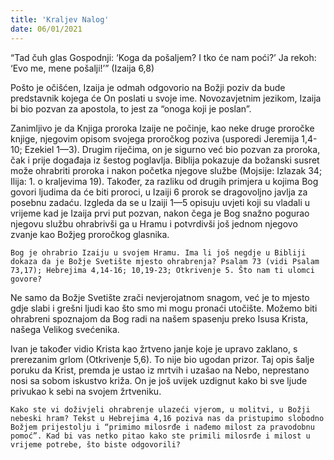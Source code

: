 ```yaml
---
title: 'Kraljev Nalog'
date: 06/01/2021
---
```


“Tad čuh glas Gospodnji: ‘Koga da pošaljem? I tko će nam poći?’ Ja rekoh: ‘Evo me, mene pošalji!’” (Izaija 6,8)

Pošto je očišćen, Izaija je odmah odgovorio na Božji poziv da bude predstavnik kojega će On poslati u svoje ime. Novozavjetnim jezikom, Izaija bi bio pozvan za apostola, to jest za “onoga koji je poslan”.

Zanimljivo je da Knjiga proroka Izaije ne počinje, kao neke druge proročke knjige, njegovim opisom svojega proročkog poziva (usporedi Jeremija 1,4-10; Ezekiel 1—3). Drugim riječima, on je sigurno već bio pozvan za proroka, čak i prije događaja iz šestog poglavlja. Biblija pokazuje da božanski susret može ohrabriti proroka i nakon početka njegove službe (Mojsije: Izlazak 34; Ilija: 1. o kraljevima 19). Također, za razliku od drugih primjera u kojima Bog govori ljudima da će biti proroci, u Izaiji 6 prorok se dragovoljno javlja za posebnu zadaću. Izgleda da se u Izaiji 1—5 opisuju uvjeti koji su vladali u vrijeme kad je Izaija prvi put pozvan, nakon čega je Bog snažno pogurao njegovu službu ohrabrivši ga u Hramu i potvrdivši još jednom njegovo zvanje kao Božjeg proročkog glasnika.

`Bog je ohrabrio Izaiju u svojem Hramu. Ima li još negdje u Bibliji dokaza da je Božje Svetište mjesto ohrabrenja? Psalam 73 (vidi Psalam 73,17); Hebrejima 4,14-16; 10,19-23; Otkrivenje 5. Što nam ti ulomci govore?`

Ne samo da Božje Svetište zrači nevjerojatnom snagom, već je to mjesto gdje slabi i grešni ljudi kao što smo mi mogu pronaći utočište. Možemo biti ohrabreni spoznajom da Bog radi na našem spasenju preko Isusa Krista, našega Velikog svećenika.

Ivan je također vidio Krista kao žrtveno janje koje je upravo zaklano, s prerezanim grlom (Otkrivenje 5,6). To nije bio ugodan prizor. Taj opis šalje poruku da Krist, premda je ustao iz mrtvih i uzašao na Nebo, neprestano nosi sa sobom iskustvo križa. On je još uvijek uzdignut kako bi sve ljude privukao k sebi na svojem žrtveniku.

`Kako ste vi doživjeli ohrabrenje ulazeći vjerom, u molitvi, u Božji nebeski hram? Tekst u Hebrejima 4,16 poziva nas da pristupimo slobodno Božjem prijestolju i “primimo milosrđe i nađemo milost za pravodobnu pomoć”. Kad bi vas netko pitao kako ste primili milosrđe i milost u vrijeme potrebe, što biste odgovorili?`